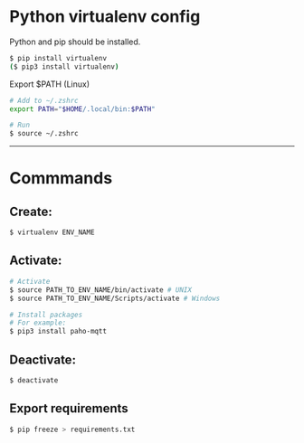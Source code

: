 # Python virtualenv config

Python and pip should be installed.
```bash
$ pip install virtualenv
($ pip3 install virtualenv)
```
Export $PATH (Linux)
```bash
# Add to ~/.zshrc
export PATH="$HOME/.local/bin:$PATH"

# Run
$ source ~/.zshrc
```

---

# Commmands

## Create:
```bash
$ virtualenv ENV_NAME
```

## Activate:
```bash
# Activate
$ source PATH_TO_ENV_NAME/bin/activate # UNIX
$ source PATH_TO_ENV_NAME/Scripts/activate # Windows

# Install packages
# For example:
$ pip3 install paho-mqtt
```
## Deactivate:
```bash
$ deactivate
```

## Export requirements
```bash
$ pip freeze > requirements.txt
```
